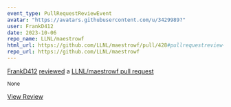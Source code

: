 ```yaml
---
event_type: PullRequestReviewEvent
avatar: "https://avatars.githubusercontent.com/u/3429989?"
user: FrankD412
date: 2023-10-06
repo_name: LLNL/maestrowf
html_url: https://github.com/LLNL/maestrowf/pull/428#pullrequestreview-1662552883
repo_url: https://github.com/LLNL/maestrowf
---
```


<a href='https://github.com/FrankD412' target='_blank'>FrankD412</a> <a href='https://github.com/LLNL/maestrowf/pull/428#pullrequestreview-1662552883' target='_blank'>reviewed</a> a <a href='https://github.com/LLNL/maestrowf/pull/428' target='_blank'>LLNL/maestrowf pull request</a>

<small>None</small>

<a href='https://github.com/LLNL/maestrowf/pull/428#pullrequestreview-1662552883' target='_blank'>View Review</a>